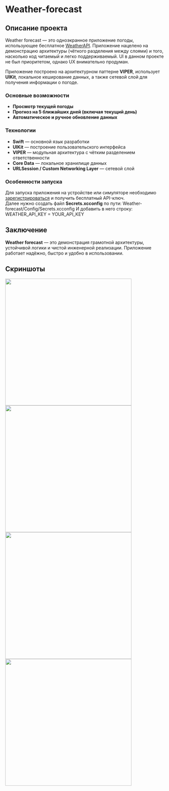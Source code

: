 # Weather-forecast

## Описание проекта

Weather forecast — это одноэкранное приложение погоды, использующее бесплатное [WeatherAPI](https://www.weatherapi.com/). Приложение нацелено на демонстрацию архитектуры (чёткого разделения между слоями) и того, насколько код читаемый и легко поддерживаемый. UI в данном проекте не был приоритетом, однако UX внимательно продуман.

Приложение построено на архитектурном паттерне **VIPER**, использует **UIKit**, локальное кеширование данных, а также сетевой слой для получения информации о погоде.

### Основные возможности

- **Просмотр текущей погоды**
- **Прогноз на 5 ближайших дней (включая текущий день)**
- **Автоматическое и ручное обновление данных**

### Технологии

- **Swift** — основной язык разработки
- **UIKit** — построение пользовательского интерфейса
- **VIPER** — модульная архитектура с чётким разделением ответственности
- **Core Data** — локальное хранилище данных
- **URLSession / Custom Networking Layer** — сетевой слой

### Особенности запуска

Для запуска приложения на устройстве или симуляторе необходимо [зарегистрироваться](https://www.weatherapi.com/) и получить бесплатный API-ключ.  
Далее нужно создать файл **Secrets.xcconfig** по пути: Weather-forecast/Config/Secrets.xcconfig 
И добавить в него строку: WEATHER_API_KEY = YOUR_API_KEY

## Заключение

**Weather forecast** — это демонстрация грамотной архитектуры, устойчивой логики и чистой инженерной реализации. Приложение работает надёжно, быстро и удобно в использовании.

## Скриншоты

<img src="Screenshots/1.png" width="400"> <img src="Screenshots/2.png" width="400"> 
<img src="Screenshots/3.png" width="400"> <img src="Screenshots/4.png" width="400"> 
